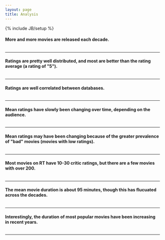```yaml
---
layout: page
title: Analysis
---
```

{% include JB/setup %}


<meta http-equiv="refresh" content="0; url=http://goodmovies.ninja/analysis.html">
<link rel="canonical" href="http://goodmovies.ninja/analysis.html" />
<div class="row">
<div class="col-md-4">
<h4>More and more movies are released each decade.</h4>
</div>
<div class="col-md-8">
<a href="#">
<img class="img-responsive" src="assets/images/movies_per_year.png" alt="">
</a>
</div>
</div>

<hr>

<div class="row">
<div class="col-md-4">
<h4>Ratings are pretty well distributed, and most are better than the rating average (a rating of "5").</h4>
</div>
<div class="col-md-8">
<a href="#">
<img class="img-responsive" src="assets/images/rating_comparison.png" alt="">
</a>
</div>
</div>
<hr>
        
        
<div class="row">
<div class="col-md-4">
<h4>Ratings are well correlated between databases.</h4>
</div>
<div class="col-md-8">
<a href="#">
<img class="img-responsive" src="assets/images/rt_vs_imdb_rating.png" alt="">
</a>
</div>
</div>
<hr>
        
        
        
<div class="row">
<div class="col-md-4">
<h4>Mean ratings have slowly been changing over time, depending on the audience.</h4>
</div>
<div class="col-md-8">
<a href="#">
<img class="img-responsive" src="assets/images/rating_over_time.png" alt="">
</a>
</div>
</div>
<hr>
        
<div class="row">
<div class="col-md-4">
<h4>Mean ratings may have been changing because of the greater prevalence of "bad" movies (movies with low ratings).</h4>
</div>
<div class="col-md-8">
<a href="#">
<img class="img-responsive" src="assets/images/rise_of_bad_movies.png" alt="">
</a>
</div>
</div>
<hr>
        
        
<div class="row">
<div class="col-md-4">
<h4>Most movies on RT have 10-30 critic ratings, but there are a few movies with over 200.</h4>
</div>
<div class="col-md-8">
<a href="#">
<img class="img-responsive" src="assets/images/critic_votes.png" alt="">
</a>
</div>
</div>
<hr>
     

<div class="row">
<div class="col-md-4">
<h4>The mean movie duration is about 95 minutes, though this has flucuated across the decades.</h4>
</div>
<div class="col-md-8">
<a href="#">
<img class="img-responsive" src="assets/images/duration_over_time5.png" alt="">
</a>
</div>
</div>
<hr>
     
<div class="row">
<div class="col-md-4">
<h4>Interestingly, the duration of most popular movies have been increasing in recent years.</h4>
</div>
<div class="col-md-8">
<a href="#">
<img class="img-responsive" src="assets/images/duration_over_time_blockbuster.png" alt="">
</a>
</div>
</div>
<hr>
